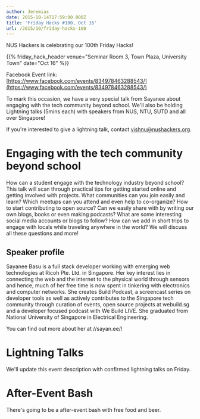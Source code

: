```yaml
---
author: Jeremias
date: 2015-10-14T17:59:00.000Z
title: 'Friday Hacks #100, Oct 16'
url: /2015/10/friday-hacks-100
---
```


NUS Hackers is celebrating our 100th Friday Hacks!

{{% friday_hack_header venue="Seminar Room 3, Town Plaza, University Town" date="Oct 16" %}}

Facebook Event link: [https://www.facebook.com/events/834978463288543/](https://www.facebook.com/events/834978463288543/)

To mark this occasion, we have a very special talk from Sayanee about engaging with the tech community beyond school. We'll also be holding Lightning talks (5mins each) with speakers from NUS, NTU, SUTD and all over Singapore!

If you're interested to give a lightning talk, contact vishnu@nushackers.org.

# Engaging with the tech community beyond school

How can a student engage with the technology industry beyond school? This talk will scan through practical tips for getting started online and getting involved with projects. What communities can you join easily and learn? Which meetups can you attend and even help to co-organize? How to start contributing to open source? Can we easily share with by writing our own blogs, books or even making podcasts? What are some interesting social media accounts or blogs to follow? How can we add in short trips to engage with locals while traveling anywhere in the world? We will discuss all these questions and more!

## Speaker profile

Sayanee Basu is a full stack developer working with emerging web technologies at Ricoh Pte. Ltd. in Singapore. Her key interest lies in connecting the web and the internet to the physical world through sensors and hence, much of her free time is now spent in tinkering with electronics and computer networks. She creates Build Podcast, a screencast series on developer tools as well as actively contributes to the Singapore tech community through curation of events, open source projects at webuild.sg and a developer focused podcast with We Build LIVE. She graduated from National University of Singapore in Electrical Engineering.

You can find out more about her at //sayan.ee/!

# Lightning Talks

We'll update this event description with confirmed lightning talks on Friday.

# After-Event Bash

There's going to be a after-event bash with free food and beer.
